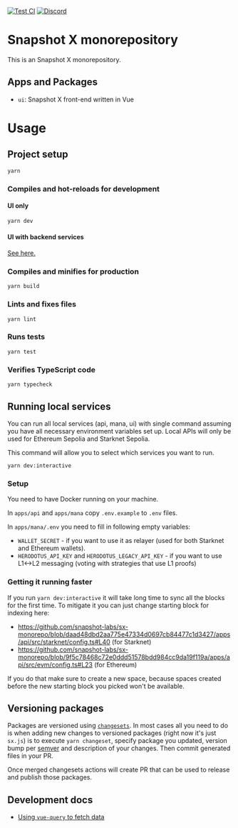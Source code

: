 [![Test CI](https://github.com/snapshot-labs/sx-monorepo/actions/workflows/test.yml/badge.svg)](https://github.com/snapshot-labs/sx-monorepo/actions/workflows/test.yml)
[![Discord](https://img.shields.io/discord/707079246388133940.svg?label=&logo=discord&logoColor=ffffff&color=7389D8&labelColor=6A7EC2)](https://discord.snapshot.org/)

# Snapshot X monorepository

This is an Snapshot X monorepository.

## Apps and Packages

- `ui`: Snapshot X front-end written in Vue

# Usage

## Project setup

```
yarn
```

### Compiles and hot-reloads for development

#### UI only

```sh
yarn dev
```

#### UI with backend services

[See here.](./README.md#running-local-services)

### Compiles and minifies for production

```
yarn build
```

### Lints and fixes files

```
yarn lint
```

### Runs tests

```
yarn test
```

### Verifies TypeScript code

```
yarn typecheck
```

## Running local services

You can run all local services (api, mana, ui) with single command assuming you have all necessary environment variables set up.
Local APIs will only be used for Ethereum Sepolia and Starknet Sepolia.

This command will allow you to select which services you want to run.

```
yarn dev:interactive
```

### Setup
 
You need to have Docker running on your machine.

In `apps/api` and `apps/mana` copy `.env.example` to `.env` files.

In `apps/mana/.env` you need to fill in following empty variables:

- `WALLET_SECRET` - if you want to use it as relayer (used for both Starknet and Ethereum wallets).
- `HERODOTUS_API_KEY` and `HERODOTUS_LEGACY_API_KEY` - if you want to use L1<->L2 messaging (voting with strategies that use L1 proofs)

### Getting it running faster

If you run `yarn dev:interactive` it will take long time to sync all the blocks for the first time. To mitigate it you can just change starting block
for indexing here:

- https://github.com/snapshot-labs/sx-monorepo/blob/daad48dbd2aa775e47334d0697cb84477c1d3427/apps/api/src/starknet/config.ts#L40 (for Starknet)
- https://github.com/snapshot-labs/sx-monorepo/blob/9f5c78468c72e0ddd51578bdd984cc9da19f119a/apps/api/src/evm/config.ts#L23 (for Ethereum)

If you do that make sure to create a new space, because spaces created before the new starting block you picked won't be available.

## Versioning packages

Packages are versioned using [`changesets`](https://github.com/changesets/changesets).
In most cases all you need to do is when adding new changes to versioned packages (right now it's just `sx.js`)
is to execute `yarn changeset`, specify package you updated, version bump per [semver](https://semver.org/) and description of your changes.
Then commit generated files in your PR.

Once merged changesets actions will create PR that can be used to release and publish those packages.

## Development docs

- [Using `vue-query` to fetch data](./docs/vue-query.md)
